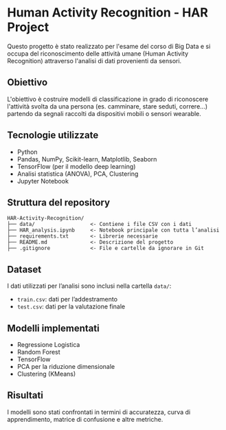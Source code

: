 # Human Activity Recognition - HAR Project

Questo progetto è stato realizzato per l'esame del corso di Big Data e si occupa del riconoscimento delle attività umane (Human Activity Recognition) attraverso l'analisi di dati provenienti da sensori.

## Obiettivo

L'obiettivo è costruire modelli di classificazione in grado di riconoscere l'attività svolta da una persona (es. camminare, stare seduti, correre...) partendo da segnali raccolti da dispositivi mobili o sensori wearable.

## Tecnologie utilizzate

- Python
- Pandas, NumPy, Scikit-learn, Matplotlib, Seaborn
- TensorFlow (per il modello deep learning)
- Analisi statistica (ANOVA), PCA, Clustering
- Jupyter Notebook

##  Struttura del repository

```
HAR-Activity-Recognition/
├── data/                  <- Contiene i file CSV con i dati
├── HAR_analysis.ipynb     <- Notebook principale con tutta l’analisi
├── requirements.txt       <- Librerie necessarie
├── README.md              <- Descrizione del progetto
├── .gitignore             <- File e cartelle da ignorare in Git

```

##  Dataset

I dati utilizzati per l’analisi sono inclusi nella cartella `data/`:
- `train.csv`: dati per l’addestramento
- `test.csv`: dati per la valutazione finale

## Modelli implementati

- Regressione Logistica
- Random Forest
- TensorFlow
- PCA per la riduzione dimensionale
- Clustering (KMeans)

##  Risultati

I modelli sono stati confrontati in termini di accuratezza, curva di apprendimento, matrice di confusione e altre metriche.


